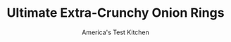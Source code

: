 ---
layout: ../../layouts/MarkdownPostLayout.astro
title: Ultimate Extra-Crunchy Onion Rings
author: America's Test Kitchen
pubDate: 2023-03-15
description: "To make ’em nice, bread ’em twice."
image_url: https://res.cloudinary.com/hksqkdlah/image/upload/ar_1:1,c_fill,dpr_2.0,f_auto,fl_lossy.progressive.strip_profile,g_faces:auto,q_auto:low,w_344/SFS_UltimateExtraCrunchyOnionRingsRingSauce_065_ra44yy
tags: ["Side Dishes","American","Vegetables","Snacks"]
calories: 
protein: 
carbohydrates: 
fats: 
fiber: 
ingredients: ["1/2 cup, mayonnaise","2 tablespoons, prepared horseradish","2 tablespoons, Dijon mustard","1/4 teaspoon, cayenne pepper","1/4 teaspoon, pepper","4 cups, buttermilk","4 cups, all-purpose flour","1/2 cup, cornstarch","2 tablespoons, Lawry's Seasoned Salt","2 tablespoons, baking powder","2 teaspoons, pepper","1/2 teaspoon, table salt","2 , large onions (1 pound each), peeled","3 quarts, peanut or vegetable oil for frying"]
serves: 8
time: "1¾ hours"
instructions: ["FOR THE SAUCE: Whisk all ingredients together in bowl; set aside.","FOR THE ONION RINGS: Adjust oven rack to middle position and heat oven to 200 degrees. Add buttermilk to large bowl. Combine flour, cornstarch, seasoned salt, baking powder, pepper, and salt in second large bowl. Transfer flour mixture to double-bagged large paper shopping bag. Slice onions crosswise into ½-inch-thick rounds. Reserve onion slices smaller than 2 inches in diameter for another use.","Separate remaining onion rounds into rings. Toss one-third of onion rings in buttermilk to thoroughly coat. Shake off excess buttermilk and transfer onion rings to flour mixture in bag. Repeat with remaining onion rings in 2 batches. Roll top of bag to seal and shake vigorously to coat onion rings in flour mixture. Remove onion rings from bag, shaking off excess flour mixture, and transfer to rimmed baking sheet.","Transfer one-third of onion rings back to buttermilk and toss to thoroughly coat. Shake off excess buttermilk and transfer onion rings back to flour mixture in bag. Repeat with remaining onion rings in 2 batches. Roll top of bag to seal and shake vigorously to coat onion rings in flour mixture. Pour contents of bag onto sheet. Separate any onion rings that stick together.","Line second rimmed baking sheet with triple layer of paper towels. Add oil to large Dutch oven until it measures about 2 inches deep and heat over medium-high heat to 375 degrees.","Add one-third of onion rings to hot oil and fry, without stirring, until breading is just set, 30 to 60 seconds. Stir gently with tongs or spider skimmer and continue to fry until dark golden brown, 3 to 5 minutes longer, flipping onion rings occasionally and separating any that stick together. Adjust burner, if necessary, to maintain oil temperature between 325 and 375 degrees. Transfer fried onion rings to paper towel-lined sheet and place in oven to keep warm.","Return oil to 375 degrees and repeat with remaining onion rings in 2 batches. Serve onion rings with sauce."]
nutrition: undefined
notes: "Look for large onions (about 1 pound each) for this recipe. Be sure to use a double-bagged large paper shopping bag in step 2. Note that the onions are double-breaded, so dont discard the flour bag after the first shake. Buy refrigerated prepared horseradish, not the shelf-stable kind, which contains preservatives and additives."
---